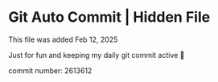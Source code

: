 # Git Auto Commit | Hidden File

This file was added Feb 12, 2025

Just for fun and keeping my daily git commit active 🤪

commit number: 2613612
